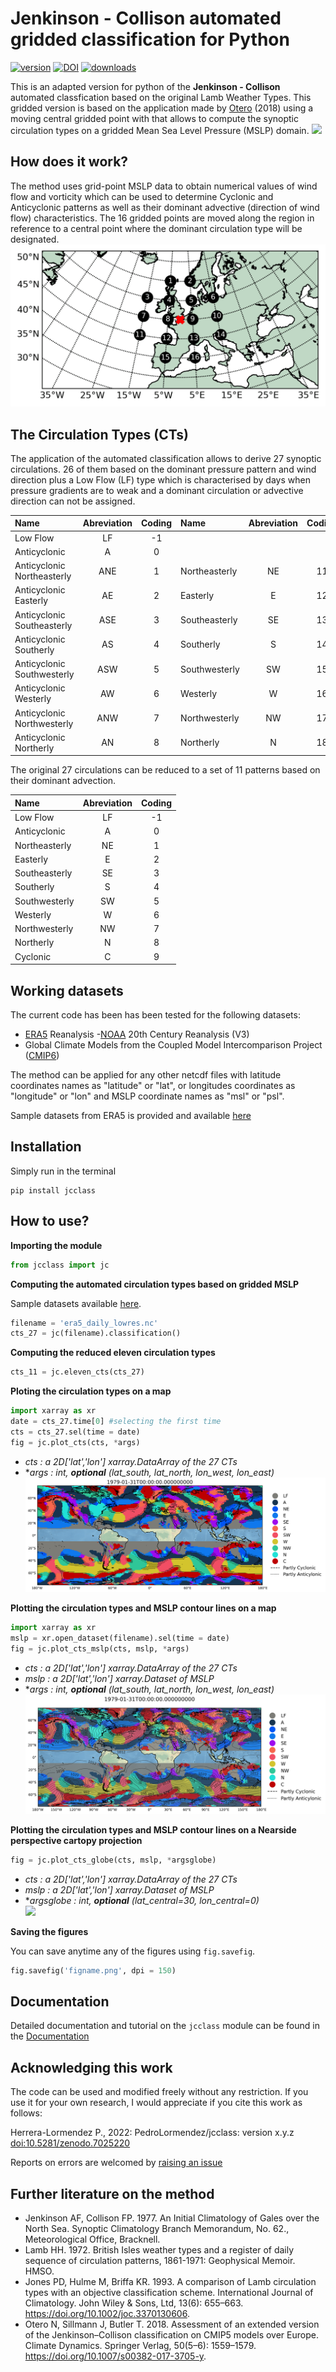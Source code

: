 # Jenkinson - Collison automated gridded classification for Python  

[![version](https://img.shields.io/pypi/v/jcclass?color=f2cc8f&label=PyPI)](https://pypi.org/project/jcclass/)
[![DOI](https://zenodo.org/badge/524934105.svg)](https://zenodo.org/badge/latestdoi/524934105)
[![downloads](https://img.shields.io/pypi/dm/jcclass?color=f2cc8f)](https://pypi.org/project/jcclass/)

This is an adapted version for python of the __Jenkinson - Collison__ automated classfication based on the original Lamb Weather Types. This gridded version is based on the application made by [Otero](https://link.springer.com/article/10.1007/s00382-017-3705-y) (2018) using a moving central gridded point with  that allows to compute the synoptic circulation types on a gridded Mean Sea Level Pressure (MSLP) domain.
![](https://github.com/PedroLormendez/jc_module/blob/main/figs/Circulations_quick.gif)
## How does it work?
The method uses grid-point MSLP data to obtain numerical values of wind flow and vorticity which can be used to determine Cyclonic and Anticyclonic patterns as well as their dominant advective (direction of wind flow) characteristics. The 16 gridded points are moved along the region in reference to a central point where the dominant circulation type will be designated.   
![](https://github.com/PedroLormendez/jc_module/blob/main/figs/Gridpoints.gif)

## The Circulation Types (CTs)
The application of the automated classification allows to derive 27 synoptic circulations. 26 of them based on the dominant pressure pattern and wind direction plus a Low Flow (LF) type which is characterised by days when pressure gradients are to weak and a dominant circulation or advective direction can not be assigned.

|__Name__ | __Abreviation__| __Coding__|__Name__| __Abreviation__| __Coding__|__Name__| __Abreviation__| __Coding__|
| :-      | :-:            | :-:       | :-     | :-:            | :-:       | :-     | :-:            | :-:    
|Low Flow                   | LF             | -1        
|Anticyclonic               | A              | 0         |             |   |   |Cyclonic              | C              | 20
|Anticyclonic Northeasterly | ANE            | 1         |Northeasterly| NE| 11|Cyclonic Northeasterly| CNE            | 21
|Anticyclonic Easterly      | AE             | 2         |Easterly     | E | 12|Cyclonic Easterly     | CE             | 22
|Anticyclonic Southeasterly | ASE            | 3         |Southeasterly| SE| 13|Cyclonic Southeasterly| CSE            | 23
|Anticyclonic Southerly     | AS             | 4         |Southerly    | S | 14|Cyclonic Southerly    | CS             | 24
|Anticyclonic Southwesterly | ASW            | 5         |Southwesterly| SW| 15|Cyclonic Southwesterly| CSW            | 25
|Anticyclonic Westerly      | AW             | 6         |Westerly     | W | 16|Cyclonic Westerly     | CW             | 26
|Anticyclonic Northwesterly | ANW            | 7         |Northwesterly| NW| 17|Cyclonic Northwesterly| CNW            | 27
|Anticyclonic Northerly     | AN             | 8         |Northerly    | N | 18|Cyclonic Northerly    | CN             | 28

The original 27 circulations can be reduced to a set of 11 patterns based on their dominant advection.

|Name                   | Abreviation | Coding
| :-                   | :-:          | :-:    
|Low Flow               | LF          | -1     
|Anticyclonic           | A           | 0
|Northeasterly          | NE          | 1
|Easterly               | E           | 2
|Southeasterly          | SE          | 3
|Southerly              | S           | 4
|Southwesterly          | SW          | 5
|Westerly               | W           | 6
|Northwesterly          | NW          | 7
|Northerly              | N           | 8
|Cyclonic               | C           | 9

## Working datasets

The current code has been has been tested for the following datasets:
- [ERA5](https://www.ecmwf.int/en/forecasts/datasets/reanalysis-datasets/era5) Reanalysis
-[NOAA](https://psl.noaa.gov/data/gridded/data.20thC_ReanV3.html) 20th Century Reanalysis (V3)
- Global Climate Models from the Coupled Model Intercomparison Project ([CMIP6](https://esgf-node.llnl.gov/projects/cmip6/))

The method can be applied for any other netcdf files with latitude coordinates names as "latitude" or "lat", or longitudes coordinates as "longitude" or "lon" and MSLP coordinate names as "msl" or "psl".

Sample datasets from ERA5 is provided and available [here](https://github.com/PedroLormendez/jc_module/tree/main/sample_data)
## Installation
Simply run in the terminal
```
pip install jcclass
```

## How to use?
__Importing the module__
```py
from jcclass import jc
```

__Computing the automated circulation types based on gridded MSLP__

Sample datasets available [here](https://github.com/PedroLormendez/jc_module/tree/main/sample_data).

```py
filename = 'era5_daily_lowres.nc'
cts_27 = jc(filename).classification()
```
__Computing the reduced eleven circulation types__
```py
cts_11 = jc.eleven_cts(cts_27)
```
__Ploting the circulation types on a map__
```py
import xarray as xr
date = cts_27.time[0] #selecting the first time
cts = cts_27.sel(time = date)
fig = jc.plot_cts(cts, *args)
```
- *cts   : a 2D['lat','lon']  xarray.DataArray of the 27 CTs*
- **args : int, __optional__ (lat_south, lat_north, lon_west, lon_east)*
![](https://github.com/PedroLormendez/jc_module/blob/main/figs/plot_cts.png)

__Plotting the circulation types and MSLP contour lines on a map__
```py
import xarray as xr
mslp = xr.open_dataset(filename).sel(time = date)
fig = jc.plot_cts_mslp(cts, mslp, *args)
```
- *cts   : a 2D['lat','lon']  xarray.DataArray of the 27 CTs*  
- *mslp  : a 2D['lat','lon'] xarray.Dataset of MSLP*  
- **args : int, __optional__ (lat_south, lat_north, lon_west, lon_east)*  
![](https://github.com/PedroLormendez/jc_module/blob/main/figs/plot_cts_mslp.png)

__Plotting the circulation types and MSLP contour lines on a Nearside perspective cartopy projection__
```py
fig = jc.plot_cts_globe(cts, mslp, *argsglobe)
```
- *cts   : a 2D['lat','lon']  xarray.DataArray of the 27 CTs*
- *mslp  : a 2D['lat','lon'] xarray.Dataset of MSLP*  
- **argsglobe : int, __optional__ (lat_central=30, lon_central=0)*  
![](https://github.com/PedroLormendez/jc_module/blob/main/figs/plot_cts_globe.png)

__Saving the figures__

You can save anytime any of the figures using ``fig.savefig``.

```py
fig.savefig('figname.png', dpi = 150)
```
## Documentation

Detailed documentation and tutorial on the ``jcclass`` module can be found in the [Documentation](https://pedrolormendez-jcclass.readthedocs.io/en/latest/index.html)

## Acknowledging this work
The code can be used and modified freely without any restriction. If you use it for your own research, I would appreciate if you cite this work as follows:

Herrera-Lormendez P., 2022: PedroLormendez/jcclass: version x.y.z [doi:10.5281/zenodo.7025220](https://zenodo.org/record/7025220#.YwjIKexByWg)

Reports on errors are welcomed by [raising an issue](https://github.com/PedroLormendez/JC-Classification/issues)

## Further literature on the method
- Jenkinson AF, Collison FP. 1977. An Initial Climatology of Gales over the North Sea. Synoptic Climatology Branch Memorandum, No. 62., Meteorological Office, Bracknell.
- Lamb HH. 1972. British Isles weather types and a register of daily sequence of circulation patterns, 1861-1971: Geophysical Memoir. HMSO.
- Jones PD, Hulme M, Briffa KR. 1993. A comparison of Lamb circulation types with an objective classification scheme. International Journal of Climatology. John Wiley & Sons, Ltd, 13(6): 655–663. https://doi.org/10.1002/joc.3370130606.
- Otero N, Sillmann J, Butler T. 2018. Assessment of an extended version of the Jenkinson–Collison classification on CMIP5 models over Europe. Climate Dynamics. Springer Verlag, 50(5–6): 1559–1579. https://doi.org/10.1007/s00382-017-3705-y.
